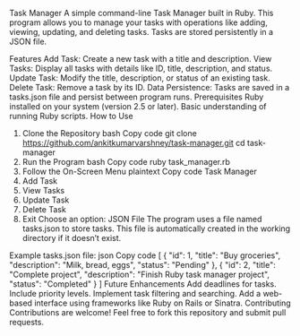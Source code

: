 Task Manager
A simple command-line Task Manager built in Ruby. This program allows you to manage your tasks with operations like adding, viewing, updating, and deleting tasks. Tasks are stored persistently in a JSON file.

Features
Add Task: Create a new task with a title and description.
View Tasks: Display all tasks with details like ID, title, description, and status.
Update Task: Modify the title, description, or status of an existing task.
Delete Task: Remove a task by its ID.
Data Persistence: Tasks are saved in a tasks.json file and persist between program runs.
Prerequisites
Ruby installed on your system (version 2.5 or later).
Basic understanding of running Ruby scripts.
How to Use
1. Clone the Repository
bash
Copy code
git clone https://github.com/ankitkumarvarshney/task-manager.git
cd task-manager
2. Run the Program
bash
Copy code
ruby task_manager.rb
3. Follow the On-Screen Menu
plaintext
Copy code
Task Manager
1. Add Task
2. View Tasks
3. Update Task
4. Delete Task
5. Exit
Choose an option:
JSON File
The program uses a file named tasks.json to store tasks. This file is automatically created in the working directory if it doesn’t exist.

Example tasks.json file:
json
Copy code
[
  {
    "id": 1,
    "title": "Buy groceries",
    "description": "Milk, bread, eggs",
    "status": "Pending"
  },
  {
    "id": 2,
    "title": "Complete project",
    "description": "Finish Ruby task manager project",
    "status": "Completed"
  }
]
Future Enhancements
Add deadlines for tasks.
Include priority levels.
Implement task filtering and searching.
Add a web-based interface using frameworks like Ruby on Rails or Sinatra.
Contributing
Contributions are welcome! Feel free to fork this repository and submit pull requests.

